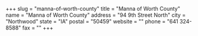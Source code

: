 +++
slug = "manna-of-worth-county"
title = "Manna of Worth County"
name = "Manna of Worth County"
address = "94 9th Street North"
city = "Northwood"
state = "IA"
postal = "50459"
website = ""
phone = "641 324-8588"
fax = ""
+++

